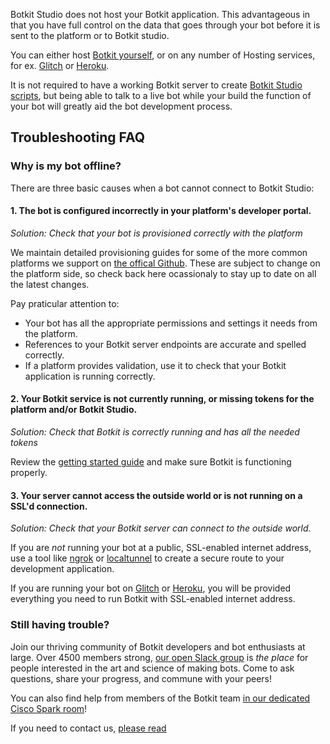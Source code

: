 Botkit Studio does not host your Botkit application. This advantageous in that you have full control on the data that goes through your bot before it is sent to the platform or to Botkit studio. 

You can either host [Botkit yourself](https://botkit.groovehq.com/knowledge_base/topics/hosting-your-bot-on-your-development-machine), or on any number of Hosting services, for ex. [Glitch](https://botkit.groovehq.com/knowledge_base/topics/hosting-your-bot-on-glitch) or [Heroku](https://botkit.groovehq.com/knowledge_base/topics/hosting-your-bot-on-heroku).

It is not required to have a working Botkit server to create [Botkit Studio scripts](https://botkit.groovehq.com/knowledge_base/categories/scripts-4), but being able to talk to a live bot while your build the function of your bot will greatly aid the bot development process.

## Troubleshooting FAQ
### Why is my bot offline?

There are three basic causes when a bot cannot connect to Botkit Studio:

#### 1. The bot is configured incorrectly in your platform's developer portal. 

 *Solution: Check that your bot is provisioned correctly with the platform* 

We maintain detailed provisioning guides for some of the more common platforms we support on [the offical Github](https://github.com/howdyai/botkit/tree/master/docs/provisioning). These are subject to change on the platform side, so check back here ocassionaly to stay up to date on all the latest changes.

Pay praticular attention to:

* Your bot has all the appropriate permissions and settings it needs from the platform.
* References to your Botkit server endpoints are accurate and spelled correctly.
* If a platform provides validation, use it to check that your Botkit application is running correctly.
 
#### 2. Your Botkit service is not currently running, or missing tokens for the platform and/or Botkit Studio.

*Solution: Check that Botkit is correctly running and has all the needed tokens*
  
Review the [getting started guide]() and make sure Botkit is functioning properly.


#### 3. Your server cannot access the outside world or is not running on a SSL'd connection.

*Solution: Check that your Botkit server can connect to the outside world.*

If you are _not_ running your bot at a public, SSL-enabled internet address, use a tool like [ngrok](http://ngrok.io) or [localtunnel](http://localtunnel.me) to create a secure route to your development application.

If you are running your bot on [Glitch](https://botkit.groovehq.com/knowledge_base/topics/hosting-your-bot-on-glitch) or [Heroku](https://botkit.groovehq.com/knowledge_base/topics/hosting-your-bot-on-heroku), you will be provided everything you need to run Botkit with SSL-enabled internet address.


### Still having trouble?
Join our thriving community of Botkit developers and bot enthusiasts at large. Over 4500 members strong, [our open Slack group](http://community.botkit.ai) is _the place_ for people interested in the art and science of making bots.
Come to ask questions, share your progress, and commune with your peers!

You can also find help from members of the Botkit team [in our dedicated Cisco Spark room](https://eurl.io/#SyNZuomKx)!

If you need to contact us, [please read](https://botkit.groovehq.com/knowledge_base/topics/contact-us-23)


